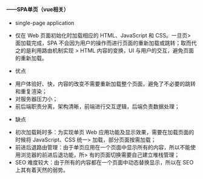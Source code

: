 #### ——SPA单页（vue相关）
* single-page application
- 仅在 Web 页面初始化时加载相应的 HTML、JavaScript 和 CSS。一旦页> 面加载完成，SPA 不会因为用户的操作而进行页面的重新加载或跳转；取而代之的是利用路由机制实现 > HTML 内容的变换，UI 与用户的交互，避免页面的重新加载。
* 优点
- 用户体验好、快，内容的改变不需要重新加载整个页面，避免了不必要的跳转和重复渲染；
- 对服务器压力小；
- 前后端职责分离，架构清晰，前端进行交互逻辑，后端负责数据处理；
* 缺点
- 初次加载耗时多：为实现单页 Web 应用功能及显示效果，需要在加载页面的时候将 JavaScript、CSS 统一> 加载，部分页面按需加载；
- 前进后退路由管理：由于单页应用在一个页面中显示所有的内容，所以不能使用浏览器的前进后退功能，所> 有的页面切换需要自己建立堆栈管理；
- SEO 难度较大：由于所有的内容都在一个页面中动态替换显示，所以在 SEO 上其有着天然的弱势。